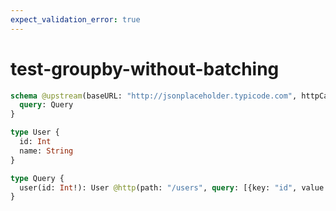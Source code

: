 ```yaml
---
expect_validation_error: true
---
```


# test-groupby-without-batching

```graphql @server
schema @upstream(baseURL: "http://jsonplaceholder.typicode.com", httpCache: true) {
  query: Query
}

type User {
  id: Int
  name: String
}

type Query {
  user(id: Int!): User @http(path: "/users", query: [{key: "id", value: "{{args.id}}"}], batchKey: ["id"])
}
```
